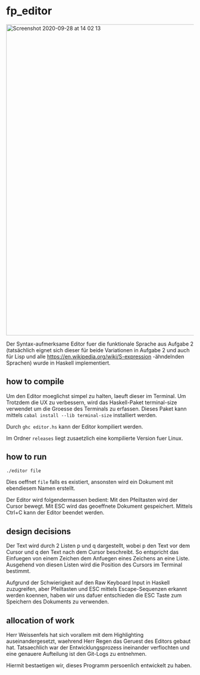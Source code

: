 # fp_editor
 
<img width="834" alt="Screenshot 2020-09-28 at 14 02 13" src="https://user-images.githubusercontent.com/6281495/94430294-ec3a5c00-0193-11eb-84a2-e343a463cfe1.png">
 
Der Syntax-aufmerksame Editor fuer die funktionale Sprache aus Aufgabe 2 (tatsächlich eignet sich dieser für beide Variationen in Aufgabe 2 und auch für Lisp und alle https://en.wikipedia.org/wiki/S-expression -ähndelnden Sprachen) wurde in Haskell implementiert.

## how to compile

Um den Editor moeglichst simpel zu halten, laeuft dieser im Terminal. Um Trotzdem die UX zu verbessern, wird das Haskell-Paket terminal-size verwendet um die Groesse des Terminals zu erfassen. Dieses Paket kann mittels `cabal install --lib terminal-size` installiert werden.

Durch `ghc editor.hs` kann der Editor kompiliert werden.

Im Ordner `releases` liegt zusaetzlich eine kompilierte Version fuer Linux.

## how to run

```bash
./editor file
```

Dies oeffnet `file` falls es existiert, ansonsten wird ein Dokument mit ebendiesem Namen erstellt.

Der Editor wird folgendermassen bedient:
Mit den Pfeiltasten wird der Cursor bewegt.
Mit ESC wird das geoeffnete Dokument gespeichert.
Mittels Ctrl+C kann der Editor beendet werden.


## design decisions

Der Text wird durch 2 Listen p und q dargestellt, wobei p den Text vor dem Cursor und q den Text nach dem Cursor beschreibt. So entspricht das Einfuegen von einem Zeichen dem Anfuegen eines Zeichens an eine Liste.
Ausgehend von diesen Listen wird die Position des Cursors im Terminal bestimmt.

Aufgrund der Schwierigkeit auf den Raw Keyboard Input in Haskell zuzugreifen, aber Pfeiltasten und ESC mittels Escape-Sequenzen erkannt werden koennen, haben wir uns dafuer entschieden die ESC Taste zum Speichern des Dokuments zu verwenden.


## allocation of work

Herr Weissenfels hat sich vorallem mit dem Highlighting auseinandergesetzt, waehrend Herr Regen das Geruest des Editors gebaut hat. Tatsaechlich war der Entwicklungsprozess ineinander verflochten und eine genauere Aufteilung ist den Git-Logs zu entnehmen.

Hiermit bestaetigen wir, dieses Programm persoenlich entwickelt zu haben.
